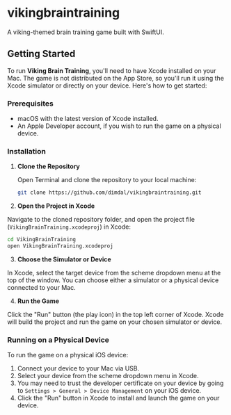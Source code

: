 # vikingbraintraining
A viking-themed brain training game built with SwiftUI. 

## Getting Started

To run **Viking Brain Training**, you'll need to have Xcode installed on your Mac. The game is not distributed on the App Store, so you'll run it using the Xcode simulator or directly on your device. Here's how to get started:

### Prerequisites

- macOS with the latest version of Xcode installed.
- An Apple Developer account, if you wish to run the game on a physical device.

### Installation

1. **Clone the Repository**

   Open Terminal and clone the repository to your local machine:
   
   ```bash
   git clone https://github.com/dimdal/vikingbraintraining.git
   ```
   

2. **Open the Project in Xcode**

Navigate to the cloned repository folder, and open the project file (`VikingBrainTraining.xcodeproj`) in Xcode:

```bash
cd VikingBrainTraining
open VikingBrainTraining.xcodeproj
```

3. **Choose the Simulator or Device**

In Xcode, select the target device from the scheme dropdown menu at the top of the window. You can choose either a simulator or a physical device connected to your Mac.

4. **Run the Game**

Click the "Run" button (the play icon) in the top left corner of Xcode. Xcode will build the project and run the game on your chosen simulator or device.

### Running on a Physical Device

To run the game on a physical iOS device:

1. Connect your device to your Mac via USB.
2. Select your device from the scheme dropdown menu in Xcode.
3. You may need to trust the developer certificate on your device by going to `Settings > General > Device Management` on your iOS device.
4. Click the "Run" button in Xcode to install and launch the game on your device.

